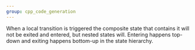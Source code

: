 ```yaml
---
group: cpp_code_generation
---
```

When a local transition is triggered the composite state that contains it will not be exited and entered, but nested states will. Entering happens top-down and exiting happens bottom-up in the state hierarchy.